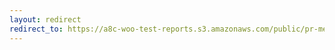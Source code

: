 ```yaml
---
layout: redirect
redirect_to: https://a8c-woo-test-reports.s3.amazonaws.com/public/pr-merge/38457/api/index.html
---
```

